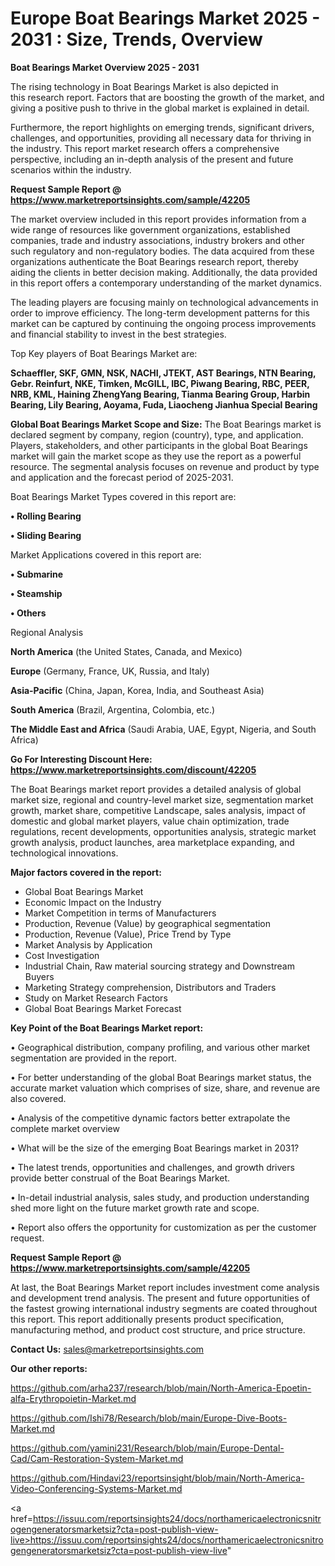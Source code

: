 # Europe Boat Bearings Market 2025 - 2031 : Size, Trends, Overview

<Strong> Boat Bearings Market Overview 2025 - 2031</strong>

The rising technology in Boat Bearings Market is also depicted in this research report. Factors that are boosting the growth of the market, and giving a positive push to thrive in the global market is explained in detail.

Furthermore, the report highlights on emerging trends, significant drivers, challenges, and opportunities, providing all necessary data for thriving in the industry. This report market research offers a comprehensive perspective, including an in-depth analysis of the present and future scenarios within the industry.

<strong>Request Sample Report @ <a href=https://www.marketreportsinsights.com/sample/42205>https://www.marketreportsinsights.com/sample/42205</a></strong>

The market overview included in this report provides information from a wide range of resources like government organizations, established companies, trade and industry associations, industry brokers and other such regulatory and non-regulatory bodies. The data acquired from these organizations authenticate the Boat Bearings research report, thereby aiding the clients in better decision making. Additionally, the data provided in this report offers a contemporary understanding of the market dynamics.

The leading players are focusing mainly on technological advancements in order to improve efficiency. The long-term development patterns for this market can be captured by continuing the ongoing process improvements and financial stability to invest in the best strategies.

Top Key players of Boat Bearings Market are:

<strong>Schaeffler, SKF, GMN, NSK, NACHI, JTEKT, AST Bearings, NTN Bearing, Gebr. Reinfurt, NKE, Timken, McGILL, IBC, Piwang Bearing, RBC, PEER, NRB, KML, Haining ZhengYang Bearing, Tianma Bearing Group, Harbin Bearing, Lily Bearing, Aoyama, Fuda, Liaocheng Jianhua Special Bearing</strong>

<strong><b>Global Boat Bearings Market Scope and Size:</b></strong>
The Boat Bearings market is declared segment by company, region (country), type, and application. Players, stakeholders, and other participants in the global Boat Bearings market will gain the market scope as they use the report as a powerful resource. The segmental analysis focuses on revenue and product by type and application and the forecast period of 2025-2031.

Boat Bearings Market Types covered in this report are:

<strong>•  Rolling Bearing

•  Sliding Bearing</strong>

Market Applications covered in this report are:

<strong>•  Submarine

•  Steamship

•  Others</strong> 

Regional Analysis

<strong>North America</strong> (the United States, Canada, and Mexico)

<strong>Europe</strong> (Germany, France, UK, Russia, and Italy)

<strong>Asia-Pacific</strong> (China, Japan, Korea, India, and Southeast Asia)

<strong>South America</strong> (Brazil, Argentina, Colombia, etc.)

<strong>The Middle East and Africa</strong> (Saudi Arabia, UAE, Egypt, Nigeria, and South Africa)

<strong>Go For Interesting Discount Here: <a href=https://www.marketreportsinsights.com/discount/42205>https://www.marketreportsinsights.com/discount/42205</a></strong>

The Boat Bearings market report provides a detailed analysis of global market size, regional and country-level market size, segmentation market growth, market share, competitive Landscape, sales analysis, impact of domestic and global market players, value chain optimization, trade regulations, recent developments, opportunities analysis, strategic market growth analysis, product launches, area marketplace expanding, and technological innovations.

<strong><b>Major factors covered in the report:</b></strong>
<ul>
  <li>Global Boat Bearings Market </li>
  <li>Economic Impact on the Industry</li>
  <li>Market Competition in terms of Manufacturers</li>
  <li>Production, Revenue (Value) by geographical segmentation</li>
  <li>Production, Revenue (Value), Price Trend by Type</li>
  <li>Market Analysis by Application</li>
  <li>Cost Investigation</li>
  <li>Industrial Chain, Raw material sourcing strategy and Downstream Buyers</li>
  <li>Marketing Strategy comprehension, Distributors and Traders</li>
  <li>Study on Market Research Factors</li>
  <li>Global Boat Bearings Market Forecast</li>
</ul>

<strong><b>Key Point of the Boat Bearings Market report:</b></strong>

• Geographical distribution, company profiling, and various other market segmentation are provided in the report.

• For better understanding of the global Boat Bearings market status, the accurate market valuation which comprises of size, share, and revenue are also covered.

• Analysis of the competitive dynamic factors better extrapolate the complete market overview

• What will be the size of the emerging Boat Bearings market in 2031?

• The latest trends, opportunities and challenges, and growth drivers provide better construal of the Boat Bearings Market.

• In-detail industrial analysis, sales study, and production understanding shed more light on the future market growth rate and scope.

• Report also offers the opportunity for customization as per the customer request.

<strong>Request Sample Report @ <a href=https://www.marketreportsinsights.com/sample/42205>https://www.marketreportsinsights.com/sample/42205</a></strong>

At last, the Boat Bearings Market report includes investment come analysis and development trend analysis. The present and future opportunities of the fastest growing international industry segments are coated throughout this report. This report additionally presents product specification, manufacturing method, and product cost structure, and price structure.

<strong>Contact Us:</strong>
sales@marketreportsinsights.com

<strong>Our other reports:</strong>

<a href=https://github.com/arha237/research/blob/main/North-America-Epoetin-alfa-Erythropoietin-Market.md>https://github.com/arha237/research/blob/main/North-America-Epoetin-alfa-Erythropoietin-Market.md</a>

<a href=https://github.com/Ishi78/Research/blob/main/Europe-Dive-Boots-Market.md>https://github.com/Ishi78/Research/blob/main/Europe-Dive-Boots-Market.md</a>

<a href=https://github.com/yamini231/Research/blob/main/Europe-Dental-Cad/Cam-Restoration-System-Market.md>https://github.com/yamini231/Research/blob/main/Europe-Dental-Cad/Cam-Restoration-System-Market.md</a>

<a href=https://github.com/Hindavi23/reportsinsight/blob/main/North-America-Video-Conferencing-Systems-Market.md>https://github.com/Hindavi23/reportsinsight/blob/main/North-America-Video-Conferencing-Systems-Market.md</a>

<a href=https://issuu.com/reportsinsights24/docs/northamericaelectronicsnitrogengeneratorsmarketsiz?cta=post-publish-view-live>https://issuu.com/reportsinsights24/docs/northamericaelectronicsnitrogengeneratorsmarketsiz?cta=post-publish-view-live</a>"
